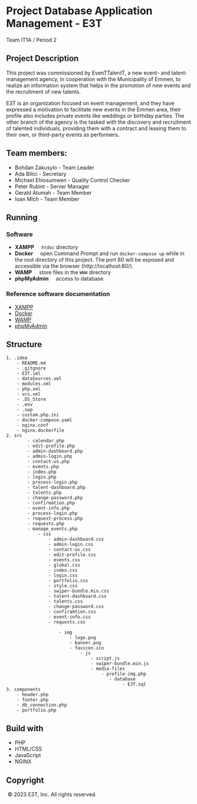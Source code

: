 # Project Database Application Management - E3T
Team IT1A / Period 2

## Project Description
This project was commissioned by EvenTTalentT, a new event- and talent-management agency, in cooperation with the Municipality of Emmen, to realize an information system that helps in the promotion of new events and the recruitment of new talents.  

E3T is an organization focused on event management, and they have expressed a motivation to facilitate new events in the Emmen area, their profile also includes private events like weddings or birthday parties. The other branch of the agency is the tasked with the discovery and recruitment of talented individuals, providing them with a contract and leasing them to their own, or third-party events as performers. 

## Team members:
* Bohdan Zakusylo - Team Leader
* Ada Bilici - Secretary
* Michael Ehiosumwen - Quality Control Checker
* Peter Rubint - Server Manager
* Gerald Atumah - Team Member
* Ioan Mich - Team Member

## Running
### Software
* **XAMPP**
    `htdoc` directory
* **Docker**
    open Command Prompt and run `docker-compose up` while in the root directory of this project. The port 80 will be exposed and accessible via the browser (http://localhost:80/).
* **WAMP**
    store files in the `WWW` directory
* **phpMyAdmin**
    access to database
### Reference software documentation
* [XAMPP](https://www.apachefriends.org/docs/)
* [Docker](https://docs.docker.com/)
* [WAMP](https://www.wampserver.com/en/category/documentation-en/)
* [phpMyAdmin](https://www.phpmyadmin.net/docs/)

## Structure
```
1. .idea
    - README.md
    - .gitgnore
    - E3T.iml
    - dataSources.xml
    - modules.xml
    - php.xml
    - vcs.xml
    - .DS_Store
    - .env
    - .swp
    - custom.php.ini
    - docker-compose.yaml
    - nginx.conf
    - nginx.dockerfile
2. src
        - calendar.php
        - edit-profile.php
        - admin-dashboard.php
        - admin-login.php
        - contact-us.php
        - events.php
        - index.php
        - login.php
        - process-login.php
        - talent-dashboard.php
        - talents.php
        - change-password.php
        - confirmation.php
        - event-info.php
        - process-login.php
        - request-process.php
        - requests.php
        - manage_events.php
            - css
                - admin-dashboard.css
                - admin-login.css
                - contact-us.css
                - edit-profile.css
                - events.css
                - global.css
                - index.css
                - login.css
                - portfolio.css
                - style.css
                - swiper-bundle.min.css
                - talent-dashboard.css
                - talents.css
                - change-password.css
                - confiramtion.css
                - event-info.css
                - requests.css

                    - img
                        - logo.png
                        - banner.png
                        - favicon.ico
                            - js
                                - script.js
                                - swiper-bundle.min.js
                                - media-files
                                    - profile-img.php
                                       - database
                                            - E3T.sql
3. components
    - header.php
    - footer.php
    - db_connection.php
    - portfolio.php

```

## Build with
* PHP
* HTML/CSS
* JavaScript
* NGINX

## Copyright
 © 2023 E3T, Inc. All rights reserved.